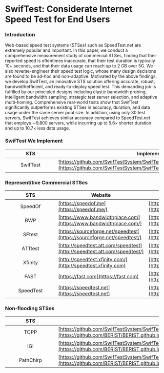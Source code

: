 # SwifTest: Considerate Internet Speed Test for End Users
### Introduction
Web-based speed test systems (STSes) such as SpeedTest.net are extremely popular and important. In this paper, we conduct a comprehensive measurement study of commercial STSes, finding that their reported speed is oftentimes inaccurate, that their test duration is typically 10+ seconds, and that their data usage can reach up to 2 GB over 5G. We also reverse-engineer their speed test logic, whose many design decisions are found to be ad-hoc and non-adaptive. Motivated by the above findings, we develop SwifTest, an innovative STS solution offering accurate, robust, bandwidthefficient, and ready-to-deploy speed test. This demanding job is fulfilled by our principled designs including elastic bandwidth probing, intelligent bandwidth sampling, strategic test server selection, and adaptive multi-homing. Comprehensive real-world tests show that SwifTest significantly outperforms existing STSes in accuracy, duration, and data usage under the same server pool size. In addition, using only 30 test servers, SwifTest achieves similar accuracy compared to SpeedTest.net that employs ∼9,800 servers, while incurring up to 5.6× shorter duration and up to 10.7× less data usage.
<br/>

### SwifTest We Implement

<style>
table th:nth-of-type(1) {
    width: 150px;
    max-width:150px;
    min-width:150px;
}
table th:nth-of-type(3) {
    width: 300px;
    max-width:300px;
    min-width:300px;
}
</style>

|STS|Implementation|
|:----:|------|
|SwifTest|[https://github.com/SwifTestSystem/SwifTestSystem.github.io/tree/master/SwifTest](https://github.com/SwifTestSystem/SwifTestSystem.github.io/tree/master/SwifTest)|


### Representitive Commercial STSes

|STS|Website|Our Implementation|
|:----:|------|------|
|SpeedOf|[https://speedof.me](https://speedof.me/)|[https://github.com/SwifTestSystem/SwifTestSystem.github.io/tree/master/Speedof.me/](https://github.com/SwifTestSystem/SwifTestSystem.github.io/tree/master/Speedof.me/)|
|BWP|[https://www.bandwidthplace.com](https://www.bandwidthplace.com/)|[https://github.com/SwifTestSystem/SwifTestSystem.github.io/tree/master/BandwidthPlace](https://github.com/SwifTestSystem/SwifTestSystem.github.io/tree/master/BandwidthPlace/)|
|SFtest|[https://sourceforge.net/speedtest](https://sourceforge.net/speedtest/)|[https://github.com/SwifTestSystem/SwifTestSystem.github.io/tree/master/SourceForge/](https://github.com/SwifTestSystem/SwifTestSystem.github.io/tree/master/SourceForge/)|
|ATTtest|[http://speedtest.att.com/speedtest](http://speedtest.att.com/speedtest/)|[https://github.com/SwifTestSystem/SwifTestSystem.github.io/tree/master/ATTSpeedTest/](https://github.com/SwifTestSystem/SwifTestSystem.github.io/tree/master/ATTSpeedTest/)|
|Xfinity|[http://speedtest.xfinity.com/](http://speedtest.xfinity.com)|[https://github.com/SwifTestSystem/SwifTestSystem.github.io/tree/master/XFinity/](https://github.com/SwifTestSystem/SwifTestSystem.github.io/tree/master/XFinity/)|
|FAST|[https://fast.com](https://fast.com)|[https://github.com/SwifTestSystem/SwifTestSystem.github.io/tree/master/Fast.com](https://github.com/SwifTestSystem/SwifTestSystem.github.io/tree/master/Fast.com)|
|SpeedTest|[https://speedtest.net](https://speedtest.net)|[https://github.com/SwifTestSystem/SwifTestSystem.github.io/tree/master/SpeedTest.net](https://github.com/SwifTestSystem/SwifTestSystem.github.io/tree/master/SpeedTest.net)|


### Non-flooding STSes

<style>
table th:nth-of-type(1) {
    width: 150px;
    max-width:150px;
    min-width:150px;
}
</style>

|STS|Implementation|
|:----:|------|
|TOPP|[https://github.com/SwifTestSystem/SwifTestSystem.github.io/blob/master/nonFlooding/TOPP.cpp](https://github.com/BERIST/BERIST.github.io/tree/master/nonFlooding/)|
|IGI|[https://github.com/SwifTestSystem/SwifTestSystem.github.io/blob/master/nonFlooding/IGI.cpp](https://github.com/BERIST/BERIST.github.io/tree/master/nonFlooding/)|
|PathChirp|[https://github.com/SwifTestSystem/SwifTestSystem.github.io/blob/master/nonFlooding/PathChirp.cpp](https://github.com/BERIST/BERIST.github.io/tree/master/nonFlooding/)|


